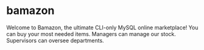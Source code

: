 # bamazon
Welcome to Bamazon, the ultimate CLI-only MySQL online marketplace! You can buy your most needed items. Managers can manage our stock. Supervisors can oversee departments.
